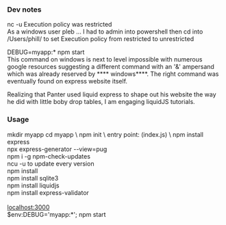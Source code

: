 ### Dev notes
nc -u Execution policy was restricted \
As a windows user pleb ... I had to admin into powershell then cd
into /Users/phill/ to set Execution policy from restricted to unrestricted

DEBUG=myapp:* npm start \
This command on windows is next to level impossible with numerous google
resources suggesting a different command with an '&' ampersand which was
already reserved by **** windows****. The right command was eventually
found on express website itself.

Realizing that Panter used liquid express to shape out his website the
way he did with little boby drop tables, I am engaging liquidJS tutorials.

### Usage
mkdir myapp cd myapp \ npm init \ entry point: (index.js) \ npm install express \
npx express-generator --view=pug \
npm i -g npm-check-updates \
ncu -u to update every version \
npm install \
npm install sqlite3 \
npm install liquidjs\
npm install express-validator\
\
[localhost:3000](http://localhost:3000) \
$env:DEBUG='myapp:*'; npm start






